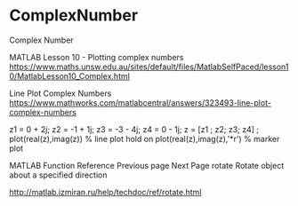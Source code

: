 # ComplexNumber
Complex Number


MATLAB Lesson 10 - Plotting complex numbers
https://www.maths.unsw.edu.au/sites/default/files/MatlabSelfPaced/lesson10/MatlabLesson10_Complex.html

Line Plot Complex Numbers
https://www.mathworks.com/matlabcentral/answers/323493-line-plot-complex-numbers

z1 = 0 + 2j;
z2 = -1 + 1j;
z3 = -3 - 4j;
z4 = 0 - 1j;
z = [z1 ; z2; z3; z4] ;
plot(real(z),imag(z))   % line plot 
hold on
plot(real(z),imag(z),'*r') % marker plot



MATLAB Function Reference	Previous page   Next Page
rotate 
Rotate object about a specified direction

http://matlab.izmiran.ru/help/techdoc/ref/rotate.html

